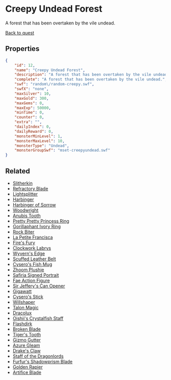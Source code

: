 # Creepy Undead Forest

A forest that has been overtaken by the vile undead.

[Back to quest](../quests.md)

## Properties

```json
{
    "id": 12,
    "name": "Creepy Undead Forest",
    "description": "A forest that has been overtaken by the vile undead.",
    "complete": "A forest that has been overtaken by the vile undead.",
    "swf": "random\/random-creepy.swf",
    "swfX": "none",
    "maxSilver": 10,
    "maxGold": 300,
    "maxGems": 0,
    "maxExp": 50000,
    "minTime": 0,
    "counter": 0,
    "extra": "",
    "dailyIndex": 0,
    "dailyReward": 0,
    "monsterMinLevel": 1,
    "monsterMaxLevel": 10,
    "monsterType": "Undead",
    "monsterGroupSwf": "mset-creepyundead.swf"
}
```

## Related

- [Slitherkin](../items/58-slitherkin.md)
- [Refractory Blade](../items/62-refractory-blade.md)
- [Lightsplitter](../items/68-lightsplitter.md)
- [Harbinger](../items/73-harbinger.md)
- [Harbinger of Sorrow](../items/74-harbinger-of-sorrow.md)
- [Woodwright](../items/93-woodwright.md)
- [Anubis Tooth](../items/106-anubis-tooth.md)
- [Pretty Pretty Princess Ring](../items/124-pretty-pretty-princess-ring.md)
- [Gorillaphant Ivory Ring](../items/127-gorillaphant-ivory-ring.md)
- [Rock Biter](../items/139-rock-biter.md)
- [La Petite Francisca](../items/144-la-petite-francisca.md)
- [Fire's Fury](../items/148-fire-s-fury.md)
- [Clockwork Labrys](../items/149-clockwork-labrys.md)
- [Wyvern's Edge](../items/152-wyvern-s-edge.md)
- [Scuffed Leather Belt](../items/160-scuffed-leather-belt.md)
- [Cysero's Fish Mug](../items/162-cysero-s-fish-mug.md)
- [Zhoom Plushie](../items/164-zhoom-plushie.md)
- [Safiria Signed Portrait](../items/165-safiria-signed-portrait.md)
- [Fae Action Figure](../items/167-fae-action-figure.md)
- [Sir Jeffery's Can Opener](../items/179-sir-jeffery-s-can-opener.md)
- [Gigawatt](../items/182-gigawatt.md)
- [Cysero's Stick](../items/194-cysero-s-stick.md)
- [Willshaper](../items/200-willshaper.md)
- [Talon Magic](../items/201-talon-magic.md)
- [Dracolux](../items/202-dracolux.md)
- [Oishii's Crystalfish Staff](../items/206-oishii-s-crystalfish-staff.md)
- [Flashdirk](../items/237-flashdirk.md)
- [Broken Blade](../items/239-broken-blade.md)
- [Tiger's Tooth](../items/240-tiger-s-tooth.md)
- [Gizmo Gutter](../items/241-gizmo-gutter.md)
- [Azure Gleam](../items/242-azure-gleam.md)
- [Drake's Claw](../items/243-drake-s-claw.md)
- [Staff of the Dragonlords](../items/245-staff-of-the-dragonlords.md)
- [Furfur's Shadowprism Blade](../items/248-furfur-s-shadowprism-blade.md)
- [Golden Rapier](../items/343-golden-rapier.md)
- [Artifice Blade](../items/373-artifice-blade.md)

